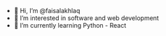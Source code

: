 - 👋 Hi, I’m @faisalakhlaq
- 👀 I’m interested in software and web development 
- 🌱 I’m currently learning Python - React

<!---
faisalakhlaq/faisalakhlaq is a ✨ special ✨ repository because its `README.md` (this file) appears on your GitHub profile.
You can click the Preview link to take a look at your changes.
--->
